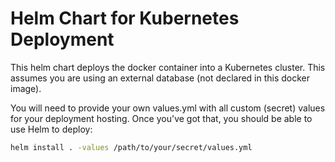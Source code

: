 # Helm Chart for Kubernetes Deployment

This helm chart deploys the docker container into a Kubernetes cluster.  This assumes you are using an external database (not declared in this docker image).

You will need to provide your own values.yml with all custom (secret) values for your deployment hosting.  Once you've got that, you should be able to use Helm to deploy:

```bash
helm install . -values /path/to/your/secret/values.yml
```
